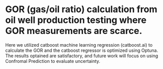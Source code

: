 # GOR (gas/oil ratio) calculation from oil well production testing where GOR measurements are scarce.
Here we utilized catboost machine learning regression (catboost.ai) to calculate the GOR and the catboost regressor is optimized using Optuna.
The results optained are satisfactory, and future work will focus on using Confromal Prediction to evaluate uncertainty.
